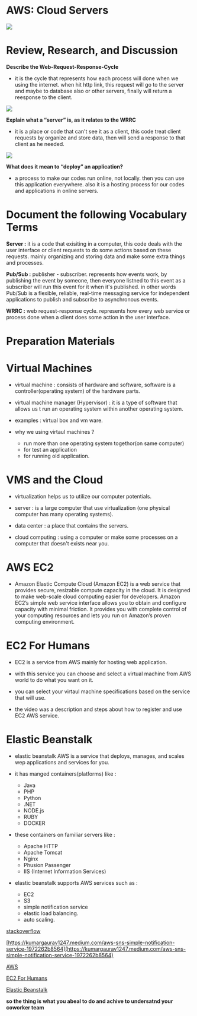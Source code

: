 # AWS: Cloud Servers

![](https://miro.medium.com/max/2000/1*vLNbKAWbGtFLC7tUBYb50A.png)

# Review, Research, and Discussion

**Describe the Web-Request-Response-Cycle**

- it is the cycle that represents how each process will done when we using the internet. when hit http link, this request will go to the server and maybe to database also or other servers, finally will return a reesponse to the client.

![](https://raw.githubusercontent.com/kennyalmendral/kennyalmendral.github.io/master/images/request-response-cycle.png)

**Explain what a “server” is, as it relates to the WRRC**

- it is a place or code that can't see it as a client, this code treat client requests by organize and store data, then will send a response to that client as he needed.

![](https://loopback.io/pages/en/lb4/imgs/sequence-details.png)

**What does it mean to “deploy” an application?**

- a process to make our codes run online, not locally. then you can use this application everywhere. also it is a hosting process for our codes and applications in online servers.

# Document the following Vocabulary Terms

**Server :** it is a code that exisiting in a computer, this code deals with the user interface or client requests to do some actions based on these requests. mainly organizing and storing data and make some extra things and processes.

**Pub/Sub :** publisher - subscriber. represents how events work, by publishing the event by someone, then everyone listned to this event as a subscriber will run this event for it when it's published.
in other words Pub/Sub is a flexible, reliable, real-time messaging service for independent applications to publish and subscribe to asynchronous events.

**WRRC :** web request-response cycle. represents how every web service or process done when a client does some action in the user interface.

# Preparation Materials

# Virtual Machines

- virtual machine : consists of hardware and software, software is a controller(operating system) of the hardware parts.

- virtual machine manager (Hypervisor) : it is a type of software that allows us t run an operating system within another operating system.

- examples : virtual box and vm ware.

- why we using virtaul machines ?

  - run more than one operating system togethor(on same computer)
  - for test an application
  - for running old application.

# VMS and the Cloud

- virtualization helps us to utilize our computer potentials.

- server : is a large computer that use virtualization (one physical computer has many operating systems).

- data center : a place that contains the servers.

- cloud computing : using a computer or make some processes on a computer that doesn't exists near you.



# AWS EC2

- Amazon Elastic Compute Cloud (Amazon EC2) is a web service that provides secure, resizable compute capacity in the cloud. It is designed to make web-scale cloud computing easier for developers. Amazon EC2’s simple web service interface allows you to obtain and configure capacity with minimal friction. It provides you with complete control of your computing resources and lets you run on Amazon’s proven computing environment.

# EC2 For Humans

- EC2 is a service from AWS mainly for hosting web application.

- with this service you can choose and select a virtual machine from AWS world to do what you want on it.

- you can select your virtaul machine specifications based on the service that will use.

- the video was a description and steps about how to register and use EC2 AWS service.

# Elastic Beanstalk

- elastic beanstalk AWS is a service that deploys, manages, and scales wep applications and services for you.

- it has manged containers(platforms) like :

  - Java
  - PHP
  - Python
  - .NET
  - NODE.js
  - RUBY
  - DOCKER

- these containers on familiar servers like :

  - Apache HTTP
  - Apache Tomcat
  - Nginx
  - Phusion Passenger
  - IIS (Internet Information Services)

- elastic beanstalk supports AWS services such as :

  - EC2
  - S3
  - simple notification service
  - elastic load balancing.
  - auto scaling.



[stackoverflow](https://stackoverflow.com/questions/7042340/error-cant-set-headers-after-they-are-sent-to-the-client?rq=1)

[https://kumargaurav1247.medium.com/aws-sns-simple-notification-service-1972262b8564](https://kumargaurav1247.medium.com/aws-sns-simple-notification-service-1972262b8564)

[AWS](https://aws.amazon.com/ec2/?ec2-whats-new.sort-by=item.additionalFields.postDateTime&ec2-whats-new.sort-order=desc)

[EC2 For Humans](https://www.youtube.com/watch?v=lZMkgOMYYIg)

[Elastic Beanstalk](https://www.youtube.com/watch?v=SrwxAScdyT0)

**so the thing is what you abeal to do and achive to undersatnd your coworker team**